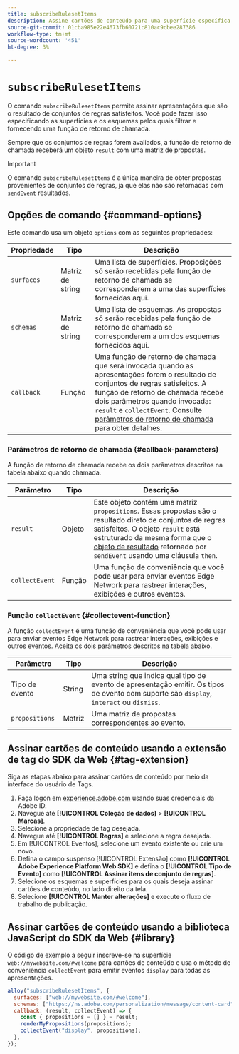 ```yaml
---
title: subscribeRulesetItems
description: Assine cartões de conteúdo para uma superfície específica usando o comando subscribeRulesetItems.
source-git-commit: 01cba985e22e4673fb60721c810ac9cbee287386
workflow-type: tm+mt
source-wordcount: '451'
ht-degree: 3%

---
```



# `subscribeRulesetItems`

O comando `subscribeRulesetItems` permite assinar apresentações que são o resultado de conjuntos de regras satisfeitos. Você pode fazer isso especificando as superfícies e os esquemas pelos quais filtrar e fornecendo uma função de retorno de chamada.

Sempre que os conjuntos de regras forem avaliados, a função de retorno de chamada receberá um objeto `result` com uma matriz de propostas.

>[!IMPORTANT]
>
>O comando `subscribeRulesetItems` é a única maneira de obter propostas provenientes de conjuntos de regras, já que elas não são retornadas com [`sendEvent`](sendevent/overview.md) resultados.

## Opções de comando {#command-options}

Este comando usa um objeto `options` com as seguintes propriedades:

| Propriedade | Tipo | Descrição |
| --- | --- | --- |
| `surfaces` | Matriz de string | Uma lista de superfícies. Proposições só serão recebidas pela função de retorno de chamada se corresponderem a uma das superfícies fornecidas aqui. |
| `schemas` | Matriz de string | Uma lista de esquemas. As propostas só serão recebidas pela função de retorno de chamada se corresponderem a um dos esquemas fornecidos aqui. |
| `callback` | Função | Uma função de retorno de chamada que será invocada quando as apresentações forem o resultado de conjuntos de regras satisfeitos. A função de retorno de chamada recebe dois parâmetros quando invocada: `result` e `collectEvent`. Consulte [parâmetros de retorno de chamada](#callback-parameters) para obter detalhes. |

### Parâmetros de retorno de chamada {#callback-parameters}

A função de retorno de chamada recebe os dois parâmetros descritos na tabela abaixo quando chamada.

| Parâmetro | Tipo | Descrição |
| --- | --- | --- |
| `result` | Objeto | Este objeto contém uma matriz `propositions`.  Essas propostas são o resultado direto de conjuntos de regras satisfeitos. O objeto `result` está estruturado da mesma forma que o [objeto de resultado](command-responses.md) retornado por `sendEvent` usando uma cláusula `then`. |
| `collectEvent` | Função | Uma função de conveniência que você pode usar para enviar eventos Edge Network para rastrear interações, exibições e outros eventos. |

### Função `collectEvent` {#collectevent-function}

A função `collectEvent` é uma função de conveniência que você pode usar para enviar eventos Edge Network para rastrear interações, exibições e outros eventos. Aceita os dois parâmetros descritos na tabela abaixo.

| Parâmetro | Tipo | Descrição |
| --- | --- | --- |
| Tipo de evento | String | Uma string que indica qual tipo de evento de apresentação emitir. Os tipos de evento com suporte são `display`, `interact` ou `dismiss`. |
| `propositions` | Matriz | Uma matriz de propostas correspondentes ao evento. |

## Assinar cartões de conteúdo usando a extensão de tag do SDK da Web {#tag-extension}

Siga as etapas abaixo para assinar cartões de conteúdo por meio da interface do usuário de Tags.

1. Faça logon em [experience.adobe.com](https://experience.adobe.com) usando suas credenciais da Adobe ID.
1. Navegue até **[!UICONTROL Coleção de dados]** > **[!UICONTROL Marcas]**.
1. Selecione a propriedade de tag desejada.
1. Navegue até **[!UICONTROL Regras]** e selecione a regra desejada.
1. Em [!UICONTROL Eventos], selecione um evento existente ou crie um novo.
1. Defina o campo suspenso [!UICONTROL Extensão] como **[!UICONTROL Adobe Experience Platform Web SDK]** e defina o **[!UICONTROL Tipo de Evento]** como **[!UICONTROL Assinar itens de conjunto de regras]**.
1. Selecione os esquemas e superfícies para os quais deseja assinar cartões de conteúdo, no lado direito da tela.
1. Selecione **[!UICONTROL Manter alterações]** e execute o fluxo de trabalho de publicação.

## Assinar cartões de conteúdo usando a biblioteca JavaScript do SDK da Web {#library}

O código de exemplo a seguir inscreve-se na superfície `web://mywebsite.com/#welcome` para cartões de conteúdo e usa o método de conveniência `collectEvent` para emitir eventos `display` para todas as apresentações.

```js
alloy("subscribeRulesetItems", {
  surfaces: ["web://mywebsite.com/#welcome"],
  schemas: ["https://ns.adobe.com/personalization/message/content-card"],
  callback: (result, collectEvent) => {
    const { propositions = [] } = result;
    renderMyPropositions(propositions);
    collectEvent("display", propositions);    
  },
});
```
